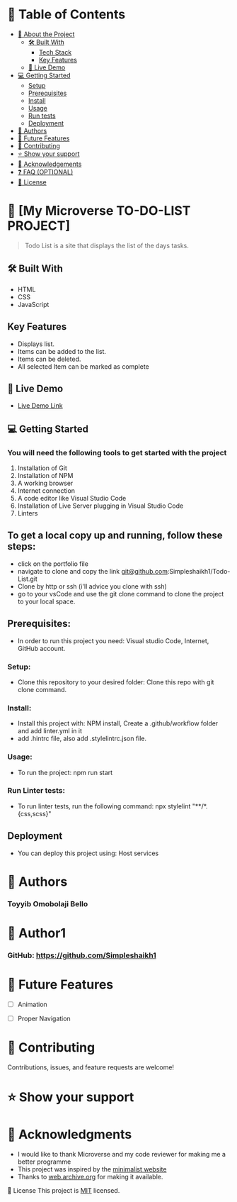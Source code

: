# 📗 Table of Contents

- [📖 About the Project](#about-project)
  - [🛠 Built With](#built-with)
    - [Tech Stack](#tech-stack)
    - [Key Features](#key-features)
  - [🚀 Live Demo](#live-demo)
- [💻 Getting Started](#getting-started)
  - [Setup](#setup)
  - [Prerequisites](#prerequisites)
  - [Install](#install)
  - [Usage](#usage)
  - [Run tests](#run-tests)
  - [Deployment](#triangular_flag_on_post-deployment)
- [👥 Authors](#authors)
- [🔭 Future Features](#future-features)
- [🤝 Contributing](#contributing)
- [⭐️ Show your support](#support)
- [🙏 Acknowledgements](#acknowledgements)
- [❓ FAQ (OPTIONAL)](#faq)
- [📝 License](#license)


# 📖 [My Microverse TO-DO-LIST PROJECT] <a name="about-project"></a>

> Todo List is a site that displays the list of the days tasks.

## 🛠 Built With

- HTML
- CSS
- JavaScript



## Key Features

-  Displays list.
-  Items can be added to the list.
-  Items can be deleted.
-  All selected Item can be marked as complete

## 🚀 Live Demo <a name="live-demo"></a>

- [Live Demo Link](NoLiveDemo.com)



## 💻 Getting Started

### You will need the following tools to get started with the project

 1. Installation of Git
 2. Installation of NPM
 3. A working browser
 4. Internet connection
 5. A code editor like Visual Studio Code
 6. Installation of Live Server plugging in Visual Studio Code
 7. Linters

## To get a local copy up and running, follow these steps:

- click on the portfolio file
- navigate to clone and copy the link git@github.com:Simpleshaikh1/Todo-List.git
- Clone by http or ssh (i'll advice you clone with ssh)
- go to your vsCode and use the git clone command to clone the project to your local space. 

## Prerequisites:

- In order to run this project you need: Visual studio Code, Internet, GitHub account.

### Setup:

- Clone this repository to your desired folder: Clone this repo with git clone command.

### Install:

 - Install this project with: NPM install, Create a .github/workflow folder and add linter.yml in it
 - add .hintrc file, also add .stylelintrc.json file.

### Usage:

- To run the project: npm run start

### Run Linter tests:

- To run linter tests, run the following command: npx stylelint "**/*.{css,scss}" 

## Deployment
- You can deploy this project using: Host services



# 👥 Authors

### Toyyib Omobolaji Bello

# 👤 Author1

### GitHub: https://github.com/Simpleshaikh1



# 🔭 Future Features

- [ ] Animation
- [ ] Proper Navigation


# 🤝 Contributing
Contributions, issues, and feature requests are welcome!


# ⭐️ Show your support


# 🙏 Acknowledgments

- I would like to thank Microverse and my code reviewer for making me a better programme
- This project was inspired by the [minimalist website](https://web.archive.org/web/20180320194056/http://www.getminimalist.com:80/)
- Thanks to [web.archive.org](https://web.archive.org/web/20180320194056/http://www.getminimalist.com:80/) for making it available.

📝 License
This project is [MIT](./LICENSE) licensed.

